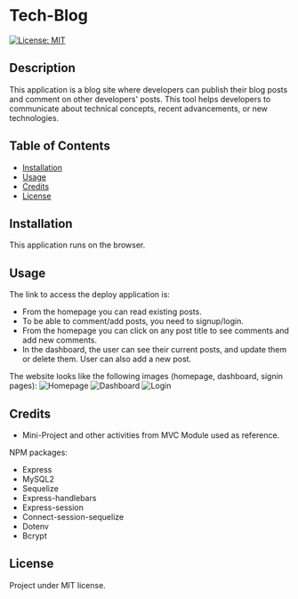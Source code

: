 # Tech-Blog

[![License: MIT](https://img.shields.io/badge/License-MIT-yellow.svg)](https://opensource.org/licenses/MIT)


## Description

This application is a blog site where developers can publish their blog posts and comment on other developers' posts. This tool helps developers to communicate about technical concepts, recent advancements, or new technologies.

## Table of Contents

- [Installation](#installation)
- [Usage](#usage)
- [Credits](#credits)
- [License](#license)

## Installation

This application runs on the browser.

## Usage

The link to access the deploy application is:  

- From the homepage you can read existing posts.
- To be able to comment/add posts, you need to signup/login.
- From the homepage you can click on any post title to see comments and add new comments.
- In the dashboard, the user can see their current posts, and update them or delete them. User can also add a new post.

The website looks like the following images (homepage, dashboard, signin pages):
![Homepage]()
![Dashboard](./public/assets/)
![Login](./public/assets/)

## Credits

- Mini-Project and other activities from MVC Module used as reference.

NPM packages:
- Express
- MySQL2
- Sequelize
- Express-handlebars
- Express-session
- Connect-session-sequelize
- Dotenv
- Bcrypt

## License

Project under MIT license.